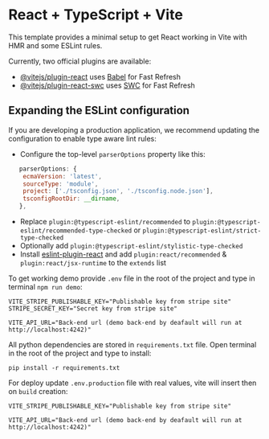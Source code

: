 # React + TypeScript + Vite

This template provides a minimal setup to get React working in Vite with HMR and some ESLint rules.

Currently, two official plugins are available:

- [@vitejs/plugin-react](https://github.com/vitejs/vite-plugin-react/blob/main/packages/plugin-react/README.md) uses [Babel](https://babeljs.io/) for Fast Refresh
- [@vitejs/plugin-react-swc](https://github.com/vitejs/vite-plugin-react-swc) uses [SWC](https://swc.rs/) for Fast Refresh

## Expanding the ESLint configuration

If you are developing a production application, we recommend updating the configuration to enable type aware lint rules:

- Configure the top-level `parserOptions` property like this:

```js
   parserOptions: {
    ecmaVersion: 'latest',
    sourceType: 'module',
    project: ['./tsconfig.json', './tsconfig.node.json'],
    tsconfigRootDir: __dirname,
   },
```

- Replace `plugin:@typescript-eslint/recommended` to `plugin:@typescript-eslint/recommended-type-checked` or `plugin:@typescript-eslint/strict-type-checked`
- Optionally add `plugin:@typescript-eslint/stylistic-type-checked`
- Install [eslint-plugin-react](https://github.com/jsx-eslint/eslint-plugin-react) and add `plugin:react/recommended` & `plugin:react/jsx-runtime` to the `extends` list

To get working demo provide `.env` file in the root of the project and type in terminal `npm run demo`:

```
VITE_STRIPE_PUBLISHABLE_KEY="Publishable key from stripe site"
STRIPE_SECRET_KEY="Secret key from stripe site"

VITE_API_URL="Back-end url (demo back-end by deafault will run at http://localhost:4242)"
```

All python dependencies are stored in `requirements.txt` file. Open terminal in the root of the project and type to install:

```
pip install -r requirements.txt
```

For deploy update `.env.production` file with real values, vite will insert then on `build` creation:

```
VITE_STRIPE_PUBLISHABLE_KEY="Publishable key from stripe site"

VITE_API_URL="Back-end url (demo back-end by deafault will run at http://localhost:4242)"
```
